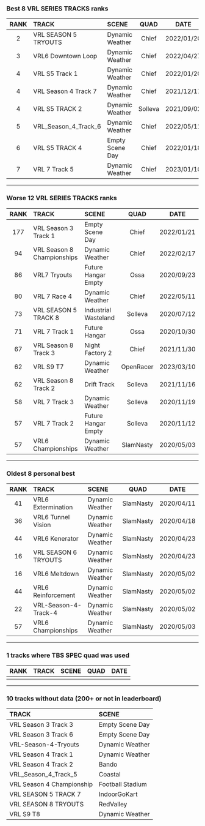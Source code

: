 ### Best 8 VRL SERIES TRACKS ranks
|RANK|TRACK|SCENE|QUAD|DATE|
|:---:|:---|:---|:---:|:---:|
|2|VRL SEASON 5 TRYOUTS|Dynamic Weather|Chief|2022/01/20|
|3|VRL6 Downtown Loop|Dynamic Weather|Chief|2022/04/27|
|4|VRL S5 Track 1|Dynamic Weather|Chief|2022/01/20|
|4|VRL Season 4 Track 7|Dynamic Weather|Chief|2021/12/17|
|4|VRL S5 TRACK 2|Dynamic Weather|Solleva|2021/09/02|
|5|VRL_Season_4_Track_6|Dynamic Weather|Chief|2022/05/11|
|6|VRL S5 TRACK 4|Empty Scene Day|Chief|2022/01/18|
|7|VRL 7 Track 5|Dynamic Weather|Chief|2023/01/10|
---
### Worse 12 VRL SERIES TRACKS ranks
|RANK|TRACK|SCENE|QUAD|DATE|
|:---:|:---|:---|:---:|:---:|
|177|VRL Season 3 Track 1|Empty Scene Day|Chief|2022/01/21|
|94|VRL Season 8 Championships|Dynamic Weather|Chief|2022/02/17|
|86|VRL7 Tryouts|Future Hangar Empty|Ossa|2020/09/23|
|80|VRL 7 Race 4|Dynamic Weather|Chief|2022/05/11|
|73|VRL SEASON 5 TRACK 8|Industrial Wasteland|Solleva|2020/07/12|
|71|VRL 7 Track 1|Future Hangar|Ossa|2020/10/30|
|67|VRL Season 8 Track 3|Night Factory 2|Chief|2021/11/30|
|62|VRL S9 T7|Dynamic Weather|OpenRacer|2023/03/10|
|62|VRL Season 8 Track 2|Drift Track|Solleva|2021/11/16|
|58|VRL 7 Track 3|Dynamic Weather|Solleva|2020/11/19|
|57|VRL 7 Track 2|Future Hangar Empty|Solleva|2020/11/12|
|57|VRL6 Championships|Dynamic Weather|SlamNasty|2020/05/03|
---
### Oldest 8 personal best
|RANK|TRACK|SCENE|QUAD|DATE|
|:---:|:---|:---|:---:|:---:|
|41|VRL6 Extermination|Dynamic Weather|SlamNasty|2020/04/11|
|36|VRL6 Tunnel Vision|Dynamic Weather|SlamNasty|2020/04/18|
|44|VRL6 Kenerator|Dynamic Weather|SlamNasty|2020/04/23|
|16|VRL SEASON 6 TRYOUTS|Dynamic Weather|SlamNasty|2020/04/23|
|16|VRL6 Meltdown|Dynamic Weather|SlamNasty|2020/05/02|
|44|VRL6 Reinforcement|Dynamic Weather|SlamNasty|2020/05/02|
|22|VRL-Season-4-Track-4|Dynamic Weather|SlamNasty|2020/05/02|
|57|VRL6 Championships|Dynamic Weather|SlamNasty|2020/05/03|
---
### 1 tracks where TBS SPEC quad was used
|RANK|TRACK|SCENE|QUAD|DATE|
|:---:|:---|:---|:---:|:---:|
||||||
---
### 10 tracks without data (200+ or not in leaderboard)
|TRACK|SCENE|
|:---|:---|
|VRL Season 3 Track 3|Empty Scene Day|
|VRL Season 3 Track 6|Empty Scene Day|
|VRL-Season-4-Tryouts|Dynamic Weather|
|VRL Season 4 Track 1|Dynamic Weather|
|VRL Season 4 Track 2|Bando|
|VRL_Season_4_Track_5|Coastal|
|VRL Season 4 Championship|Football Stadium|
|VRL SEASON 5 TRACK 7|IndoorGoKart|
|VRL SEASON 8 TRYOUTS|RedValley|
|VRL S9 T8|Dynamic Weather|
